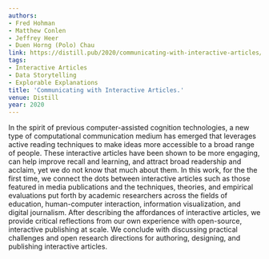 ```yaml
---
authors:
- Fred Hohman
- Matthew Conlen
- Jeffrey Heer
- Duen Horng (Polo) Chau
link: https://distill.pub/2020/communicating-with-interactive-articles/
tags:
- Interactive Articles
- Data Storytelling
- Explorable Explanations
title: 'Communicating with Interactive Articles.'
venue: Distill
year: 2020
---
```

In the spirit of previous computer-assisted cognition technologies, a new type of computational communication medium has emerged that leverages active reading techniques to make ideas more accessible to a broad range of people. These interactive articles have been shown to be more engaging, can help improve recall and learning, and attract broad readership and acclaim, yet we do not know that much about them. In this work, for the the first time, we connect the dots between interactive articles such as those featured in media publications and the techniques, theories, and empirical evaluations put forth by academic researchers across the fields of education, human-computer interaction, information visualization, and digital journalism. After describing the affordances of interactive articles, we provide critical reflections from our own experience with open-source, interactive publishing at scale. We conclude with discussing practical challenges and open research directions for authoring, designing, and publishing interactive articles.
